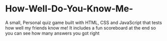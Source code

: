 # How-Well-Do-You-Know-Me-
A small, Personal quiz game built with HTML, CSS and JavaScript that tests how well my friends know me!
It includes a fun scoreboard at the end so you can see how many answers you got right 
